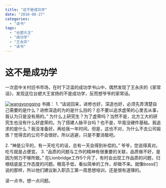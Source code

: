 ```yaml
---
title: "这不是成功学"
date: "2010-08-27"
categories: 
  - "读书"
tags: 
  - "台塑大王"
  - "成功学"
  - "王永庆"
  - "读书"
---
```


# 这不是成功学

一次逛中关村旧书市场，在时下泛滥的成功学书山中，偶然发现了王永庆的《家常话》，发现这位台塑大王宣扬的不是成功学，反而想爷爷的家常话。

[![](images/wangyongqing1-207x300.jpg "wangyongqing")](https://www.zhouzhengxi.com/wordpress/wp-content/uploads/2010/08/wangyongqing1.jpg) 书摘： 1. “话说回来，进修也好，深造也好，必须先弄清楚自己需要的是什么？进修深造的为的是什么目的？总不要以追求虚荣的心里去从事，我认为只是没有用的。” 为什么上研究生？为了虚荣吗？当然不是，北方工大的研究生也没有什么好虚荣的。为了搭建人脉平台吗？也不是，毕竟没硬件基础。我追求的是什么？我没准备好。再给我一年时间。但是，这也不对，为什么不去公司锻炼？觉得去的公司不会很好。所以逃避，只是不要消极吧。

2\. “神是公平的，有一天吃亏的话，总有一天会得到补偿的。” 爷爷，您说得真对。吃亏就是占便宜。 3. “品质的问题与工作的精神有很重要的关联，品质做不好，是因为努力不够所致。” 在Lionbridge工作5个月了，有时会出现工作品质的问题，归根结底是工作态度的问题。眼高手低，看似简单的工作，却做不来。就像boss们说的那样，所以他们建议新入职员工第一周思想培训，还是很有道理的。

读一点书，想一点问题。
